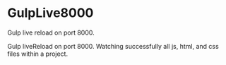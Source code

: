 # GulpLive8000
Gulp live reload on port 8000.

Gulp liveReload on port 8000. Watching successfully all js, html, and css files within a project.
